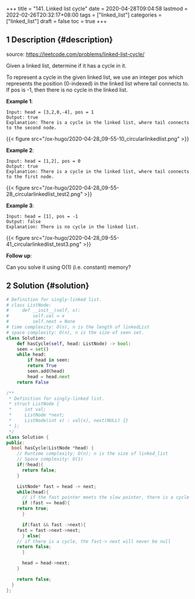 +++
title = "141. Linked list cycle"
date = 2020-04-28T09:04:58
lastmod = 2022-02-26T20:32:17+08:00
tags = ["linked_list"]
categories = ["linked_list"]
draft = false
toc = true
+++

## <span class="section-num">1</span> Description {#description}

source: <https://leetcode.com/problems/linked-list-cycle/>

Given a linked list, determine if it has a cycle in it.

To represent a cycle in the given linked list, we use an integer pos which represents the position (0-indexed) in the linked list where tail connects to. If pos is -1, then there is no cycle in the linked list.

**Example 1**:

```text
Input: head = [3,2,0,-4], pos = 1
Output: true
Explanation: There is a cycle in the linked list, where tail connects to the second node.
```

{{< figure src="/ox-hugo/2020-04-28_09-55-10_circularlinkedlist.png" >}}

**Example 2**:

```text
Input: head = [1,2], pos = 0
Output: true
Explanation: There is a cycle in the linked list, where tail connects to the first node.
```

{{< figure src="/ox-hugo/2020-04-28_09-55-28_circularlinkedlist_test2.png" >}}

**Example 3**:

```text
Input: head = [1], pos = -1
Output: false
Explanation: There is no cycle in the linked list.
```

{{< figure src="/ox-hugo/2020-04-28_09-55-41_circularlinkedlist_test3.png" >}}

**Follow up**:

Can you solve it using O(1) (i.e. constant) memory?


## <span class="section-num">2</span> Solution {#solution}

```python
# Definition for singly-linked list.
# class ListNode:
#     def __init__(self, x):
#         self.val = x
#         self.next = None
# time complexity: O(n), n is the length of linkedList
# space complexity: O(n), n is the size of seen set.
class Solution:
    def hasCycle(self, head: ListNode) -> bool:
	seen = set()
	while head:
	    if head in seen:
		return True
	    seen.add(head)
	    head = head.next
	return False
```

```c++
/**
 * Definition for singly-linked list.
 * struct ListNode {
 *     int val;
 *     ListNode *next;
 *     ListNode(int x) : val(x), next(NULL) {}
 * };
 */
class Solution {
public:
  bool hasCycle(ListNode *head) {
    // Runtime complexity: O(n); n is the size of linked_list
    // Space complexity: O(1)
    if(!head){
      return false;
    }

    ListNode* fast = head -> next;
    while(head){
      // if the fast pointer meets the slow pointer, there is a cycle
      if (fast == head){
	return true;
      }

      if(fast && fast ->next){
	fast = fast->next->next;
      } else{
	// if there is a cycle, the fast-> next will never be null
	return false;
      }

      head = head->next;
    }

    return false;
  }
};
```
